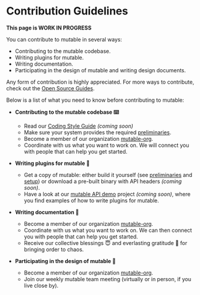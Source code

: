 # Contribution Guidelines

**This page is WORK IN PROGRESS**

You can contribute to mu*t*able in several ways:

- Contributing to the mu*t*able codebase.
- Writing plugins for mu*t*able.
- Writing documentation.
- Participating in the design of mu*t*able and writing design documents.

Any form of contribution is highly appreciated.
For more ways to contribute, check out the [Open Source Guides](https://opensource.guide/how-to-contribute/).

Below is a list of what you need to know before contributing to mu*t*able:

- **Contributing to the mu*t*able codebase :keyboard:**
    - Read our [Coding Style Guide]() *(coming soon)*
    - Make sure your system provides the required [preliminaries](doc/preliminaries.md).
    - Become a member of our organization [mutable-org](https://github.com/mutable-org).
    - Coordinate with us what you want to work on.  We will connect you with people that can help you get started.

- **Writing plugins for mu*t*able :electric_plug:**
    - Get a copy of mu*t*able: either build it yourself (see [preliminaries](doc/preliminaries.md) and [setup](doc/setup.md)) or download a pre-built binary with API headers *(coming soon)*.
    - Have a look at our [mu*t*able API demo]() project *(coming soon)*, where you find examples of how to write plugins for mu*t*able.

- **Writing documentation :memo:**
    - Become a member of our organization [mutable-org](https://github.com/mutable-org).
    - Coordinate with us what you want to work on.  We can then connect you with people that can help you get started.
    - Receive our collective blessings :innocent: and everlasting gratitude :pray: for bringing order to chaos.

- **Participating in the design of mu*t*able :art:**
    - Become a member of our organization [mutable-org](https://github.com/mutable-org).
    - Join our weekly mu*t*able team meeting (virtually or in person, if you live close by).
